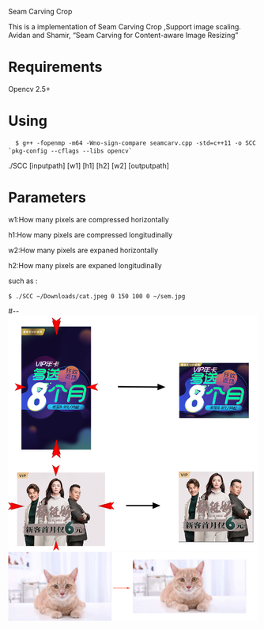 Seam Carving Crop

This is a implementation of Seam Carving Crop ,Support image scaling.
Avidan and Shamir, “Seam Carving for Content-aware Image Resizing”


# Requirements
Opencv 2.5+
# Using

```
  $ g++ -fopenmp -m64 -Wno-sign-compare seamcarv.cpp -std=c++11 -o SCC `pkg-config --cflags --libs opencv`
```
./SCC [inputpath] [w1] [h1] [h2] [w2] [outputpath]

# Parameters
w1:How many pixels are compressed horizontally

h1:How many pixels are compressed longitudinally

w2:How many pixels are expaned horizontally

h2:How many pixels are expaned longitudinally

such as :
```
$ ./SCC ~/Downloads/cat.jpeg 0 150 100 0 ~/sem.jpg
```
#--
![sample](./image/crop.png)
![sample](./image/cat.png)
